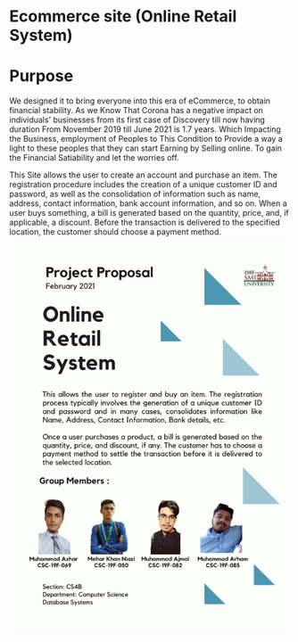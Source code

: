 # Ecommerce site (Online Retail System)
# Purpose
We designed it to bring everyone into this era of eCommerce, to obtain financial stability. As we Know That Corona has a negative impact on individuals' businesses from its first case of Discovery till now having duration From November 2019 till June 2021 is 1.7 years. Which Impacting the Business, employment of Peoples to This Condition to Provide a way a light to these peoples that they can start Earning by Selling online. To gain the Financial Satiability and let the worries off.

This Site allows the user to create an account and purchase an item. The registration procedure includes the creation of a unique customer ID and password, as well as the consolidation of information such as name, address, contact information, bank account information, and so on.  When a user buys something, a bill is generated based on the quantity, price, and, if applicable, a discount. Before the transaction is delivered to the specified location, the customer should choose a payment method.
![](Project%20Data/Database%20Systems%20Project.png)


